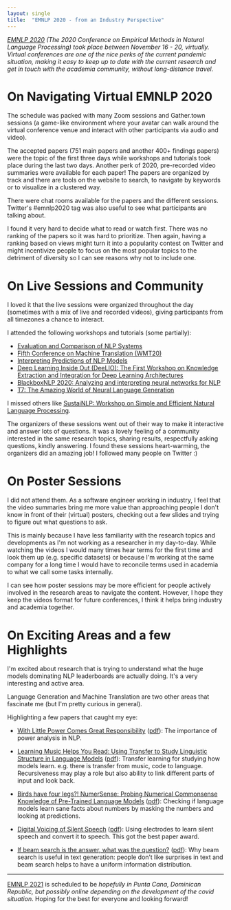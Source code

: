 ```yaml
---
layout: single
title:  "EMNLP 2020 - from an Industry Perspective"
---
```


*[EMNLP 2020](https://2020.emnlp.org) (The 2020 Conference on Empirical Methods in Natural Language
  Processing) took place between November 16 - 20, virtually.
  Virtual conferences are one of the nice perks of the current pandemic situation,
  making it easy to keep up to date with the current research and get in touch with the academia community, without long-distance travel.*


# On Navigating Virtual EMNLP 2020

The schedule was packed with many Zoom sessions and Gather.town sessions (a game-like environment where your avatar can walk around the virtual conference venue and interact with other participants via audio and video).

The accepted papers (751 main papers and another 400+ findings papers) were the topic of the first three days while workshops and tutorials took place during the last two days. Another perk of 2020, pre-recorded video summaries were available for each paper!
The papers are organized by track and there are tools on the website to search, to navigate by keywords or to visualize in a clustered way.

There were chat rooms available for the papers and the different sessions. Twitter's #emnlp2020 tag was also useful to see what participants are talking about.

I found it very hard to decide what to read or watch first. There was no ranking of the papers so it was hard to prioritize. Then again, having a ranking based on views might turn it into a popularity contest on Twitter and might incentivize people to focus on the most popular topics to the detriment of diversity so I can see reasons why not to include one.

# On Live Sessions and Community

I loved it that the live sessions were organized throughout the day (sometimes with a mix of live and recorded videos), giving participants from all timezones a chance to interact.

I attended the following workshops and tutorials (some partially):
* [Evaluation and Comparison of NLP Systems](https://virtual.2020.emnlp.org/workshop_WS-20.html)
*  [Fifth Conference on Machine Translation (WMT20)](https://virtual.2020.emnlp.org/workshop_WS-2.html)
* [Interpreting Predictions of NLP Models](https://virtual.2020.emnlp.org/tutorial_T1.html)
* [Deep Learning Inside Out (DeeLIO): The First Workshop on Knowledge Extraction and Integration for Deep Learning Architectures](https://virtual.2020.emnlp.org/workshop_WS-13.html)
* [BlackboxNLP 2020: Analyzing and interpreting neural networks for NLP](https://virtual.2020.emnlp.org/workshop_WS-25.html)
* [T7: The Amazing World of Neural Language Generation](https://virtual.2020.emnlp.org/tutorial_T7.html)

I missed others like [SustaiNLP: Workshop on Simple and Efficient Natural Language Processing](https://virtual.2020.emnlp.org/workshop_WS-15.html).

The organizers of these sessions went out of their way to make it interactive and answer lots of questions. It was a lovely feeling of a community interested in the same research topics, sharing results, respectfully asking questions, kindly answering.
I found these sessions heart-warming, the organizers did an amazing job!
I followed many people on Twitter :)

# On Poster Sessions

I did not attend them. As a software engineer working in industry, I feel that the video summaries bring me more value than approaching people I don't know in front of their (virtual) posters, checking out a few slides and trying to figure out what questions to ask.

This is mainly because I have less familiarity with the research topics and developments as I'm not working as a researcher in my day-to-day. While watching the videos I would many times hear terms for the first time and look them up (e.g. specific datasets) or because I'm working at the same company for a long time I would have to reconcile terms used in academia to what we call some tasks internally.  

I can see how poster sessions may be more efficient for people actively involved in the research areas to navigate the content. However, I hope they keep the videos format for future conferences, I think it helps bring industry and academia together.

# On Exciting Areas and a few Highlights

I'm excited about research that is trying to understand what the huge models dominating NLP leaderboards are actually doing. It's a very interesting and active area.

Language Generation and Machine Translation are two other areas that fascinate me (but I'm pretty curious in general).

Highlighting a few papers that caught my eye:

* [With Little Power Comes Great Responsibility](https://slideslive.com/38939077) ([pdf](https://arxiv.org/pdf/2010.06595.pdf)): The importance of power analysis in NLP.

* [Learning Music Helps You Read: Using Transfer to Study Linguistic Structure in Language Models](https://slideslive.com/38938948) ([pdf](https://www.aclweb.org/anthology/2020.emnlp-main.554.pdf)):
Transfer learning for studying how models learn. e.g. there is transfer from music, code to language. Recursiveness may play a role but also ability to link different parts of input and look back.

* [Birds have four legs?! NumerSense: Probing Numerical Commonsense Knowledge of Pre-Trained Language Models](https://slideslive.com/38939307) ([pdf](https://www.aclweb.org/anthology/2020.emnlp-main.557.pdf)): Checking if language models learn sane facts about numbers by masking the numbers and looking at predictions.

* [Digital Voicing of Silent Speech](https://slideslive.com/38939073) ([pdf](https://www.aclweb.org/anthology/2020.emnlp-main.445.pdf)):
Using electrodes to learn silent speech and convert it to speech. This got the best paper award.

* [If beam search is the answer, what was the question?](https://slideslive.com/38938891) ([pdf](https://www.aclweb.org/anthology/2020.emnlp-main.170.pdf)): Why beam search is useful in text generation: people don’t like surprises in text and beam search helps to have a uniform information distribution.

---

[EMNLP 2021](https://2021.emnlp.org/blog/2020-11-17-announcing-emnlp/) is scheduled to be *hopefully in Punta Cana, Dominican Republic, but possibly online depending on the development of the covid situation*. Hoping for the best for everyone and looking forward!
